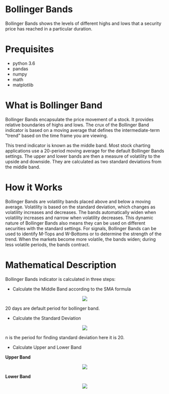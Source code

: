 # Bollinger Bands
Bollinger Bands shows the levels of different highs and lows that a security price has reached in a particular duration.
# Prequisites
* python 3.6
* pandas
* numpy
* math
* matplotlib
# What is Bollinger Band
Bollinger Bands encapsulate the price movement of a stock. It provides relative boundaries of highs and lows. The crux of the Bollinger Band indicator is based on a moving average that defines the intermediate-term "trend" based on the time frame you are viewing.

This trend indicator is known as the middle band. Most stock charting applications use a 20-period moving average for the default Bollinger Bands settings. The upper and lower bands are then a measure of volatility to the upside and downside. They are calculated as two standard deviations from the middle band.
# How it Works
Bollinger Bands are volatility bands placed above and below a moving average. Volatility is based on the standard deviation, which changes as volatility increases and decreases. The bands automatically widen when volatility increases and narrow when volatility decreases. This dynamic nature of Bollinger Bands also means they can be used on different securities with the standard settings. For signals, Bollinger Bands can be used to identify M-Tops and W-Bottoms or to determine the strength of the trend.
When the markets become more volatile, the bands widen; during less volatile periods, the bands contract.
# Mathematical Description
Bollinger Bands indicator is calculated in three steps:
* Calculate the Middle Band according to the SMA formula
<p align="center"> 
<img src="https://user-images.githubusercontent.com/26857440/38905476-8bedd2e0-42ce-11e8-8ca8-200360f87175.PNG"></p>

20 days are default period for bollinger band.
* Calculate the Standard Deviation
<p align="center"> 
<img src="https://user-images.githubusercontent.com/26857440/38906129-51865a74-42d2-11e8-923c-d9bda537fdfd.PNG"></p>

n is the period for finding standard deviation here it is 20.
* Calculate Upper and Lower Band

**Upper Band**
<p align="center"> 
<img src="https://user-images.githubusercontent.com/26857440/38905781-5eab6598-42d0-11e8-8c60-7fa4ae0e73c9.PNG"></p>

**Lower Band**
<p align="center"> 
<img src="https://user-images.githubusercontent.com/26857440/38905804-7b07cd08-42d0-11e8-860c-b1ab2d409bff.PNG"></p>

